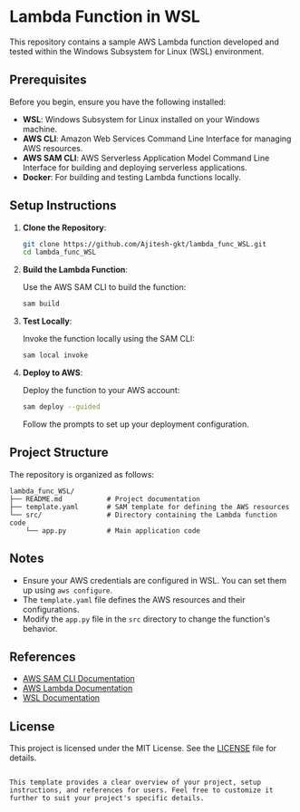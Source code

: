 # Lambda Function in WSL

This repository contains a sample AWS Lambda function developed and tested within the Windows Subsystem for Linux (WSL) environment.

## Prerequisites

Before you begin, ensure you have the following installed:

- **WSL**: Windows Subsystem for Linux installed on your Windows machine.
- **AWS CLI**: Amazon Web Services Command Line Interface for managing AWS resources.
- **AWS SAM CLI**: AWS Serverless Application Model Command Line Interface for building and deploying serverless applications.
- **Docker**: For building and testing Lambda functions locally.

## Setup Instructions

1. **Clone the Repository**:

   ```bash
   git clone https://github.com/Ajitesh-gkt/lambda_func_WSL.git
   cd lambda_func_WSL
   ```

2. **Build the Lambda Function**:

   Use the AWS SAM CLI to build the function:

   ```bash
   sam build
   ```

3. **Test Locally**:

   Invoke the function locally using the SAM CLI:

   ```bash
   sam local invoke
   ```

4. **Deploy to AWS**:

   Deploy the function to your AWS account:

   ```bash
   sam deploy --guided
   ```

   Follow the prompts to set up your deployment configuration.

## Project Structure

The repository is organized as follows:

```
lambda_func_WSL/
├── README.md           # Project documentation
├── template.yaml       # SAM template for defining the AWS resources
└── src/                # Directory containing the Lambda function code
    └── app.py          # Main application code
```

## Notes

- Ensure your AWS credentials are configured in WSL. You can set them up using `aws configure`.
- The `template.yaml` file defines the AWS resources and their configurations.
- Modify the `app.py` file in the `src` directory to change the function's behavior.

## References

- [AWS SAM CLI Documentation](https://docs.aws.amazon.com/serverless-application-model/latest/developerguide/what-is-sam.html)
- [AWS Lambda Documentation](https://docs.aws.amazon.com/lambda/index.html)
- [WSL Documentation](https://docs.microsoft.com/en-us/windows/wsl/)

## License

This project is licensed under the MIT License. See the [LICENSE](LICENSE) file for details.
```

This template provides a clear overview of your project, setup instructions, and references for users. Feel free to customize it further to suit your project's specific details. 
